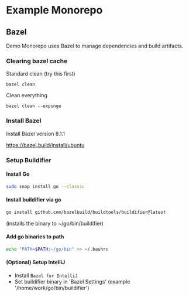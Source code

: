 # Example Monorepo

## Bazel
Demo Monorepo uses Bazel to manage dependencies and build artifacts. 

### Clearing bazel cache

Standard clean (try this first)

```
bazel clean
```

Clean everything

```
bazel clean --expunge
```

### Install Bazel

Install Bazel version 8.1.1

https://bazel.build/install/ubuntu

### Setup Buildifier

#### Install Go
```bash
sudo snap install go --classic
```

#### Install buildifier via go

```bash
go install github.com/bazelbuild/buildtools/buildifier@latest
```
(installs the binary to ~/go/bin/buildifier)

#### Add go binaries to path
```bash
echo "PATH=$PATH:~/go/bin" >> ~/.bashrc
```

#### (Optional) Setup IntelliJ

- Install `Bazel for IntelliJ`
- Set buildifier binary in 'Bazel Settings' (example '/home/work/go/bin/buildifier')
